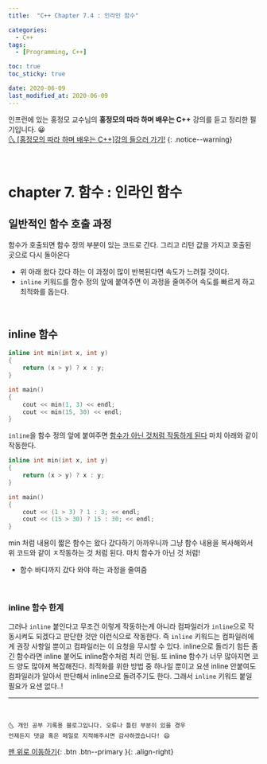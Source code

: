 ```yaml
---
title:  "C++ Chapter 7.4 : 인라인 함수" 

categories:
  - C++
tags:
  - [Programming, C++]

toc: true
toc_sticky: true

date: 2020-06-09
last_modified_at: 2020-06-09
---
```


인프런에 있는 홍정모 교수님의 **홍정모의 따라 하며 배우는 C++** 강의를 듣고 정리한 필기입니다. 😀    
[🌜 [홍정모의 따라 하며 배우는 C++]강의 들으러 가기!](https://www.inflearn.com/course/following-c-plus)
{: .notice--warning}

<br>


# chapter 7. 함수 : 인라인 함수

## 일반적인 함수 호출 과정

함수가 호출되면 함수 정의 부분이 있는 코드로 간다. 그리고 리턴 값을 가지고 호출된 곳으로 다시 돌아온다
- 위 아래 왔다 갔다 하는 이 과정이 많이 반복된다면 속도가 느려질 것이다. 
- `inline` 키워드를 함수 정의 앞에 붙여주면 이 과정을 줄여주어 속도를 빠르게 하고 최적화를 돕는다. 

<br>

## inline 함수 

```cpp
inline int min(int x, int y)
{
	return (x > y) ? x : y;
}

int main()
{
	cout << min(1, 3) << endl;
	cout << min(15, 30) << endl;
}
```

`inline`을 함수 정의 앞에 붙여주면 <u>함수가 아닌 것처럼 작동하게 된다</u> 마치 아래와 같이 작동한다.

```cpp
inline int min(int x, int y)
{
	return (x > y) ? x : y;
}

int main()
{
	cout << (1 > 3) ? 1 : 3; << endl;
	cout << (15 > 30) ? 15 : 30; << endl;
}
```

min 처럼 내용이 짧은 함수는 왔다 갔다하기 아까우니까 그냥 함수 내용을 복사해와서 위 코드와 같이 ㅈ작동하는 것 처럼 된다. 마치 함수가 아닌 것 처럼! 
- 함수 바디까지 갔다 와야 하는 과정을 줄여줌

<br>

### inline 함수 한계

그러나 `inline` 붙인다고 무조건 이렇게 작동하는게 아니라 컴파일러가 `inline`으로 작동시켜도 되겠다고 판단한 것만 이런식으로 작동한다. 즉 `inline` 키워드는 컴파일러에게 권장 사항일 뿐이고 컴파일러는 이 요청을 무시할 수 있다. inline으로 돌리기 힘든 좀 긴 함수라면 inline 붙어도 inline함수처럼 처리 안됨. 또 inline 함수가 너무 많아지면 코드 양도 많아져 복잡해진다. 최적화를 위한 방법 중 하나일 뿐이고 요샌 inline 안붙여도 컴파일러가 알아서 판단해서 inline으로 돌려주기도 한다. 그래서 `inline` 키워드 붙일 필요가 요샌 없다..!

***
<br>

    🌜 개인 공부 기록용 블로그입니다. 오류나 틀린 부분이 있을 경우 
    언제든지 댓글 혹은 메일로 지적해주시면 감사하겠습니다! 😄

[맨 위로 이동하기](#){: .btn .btn--primary }{: .align-right}